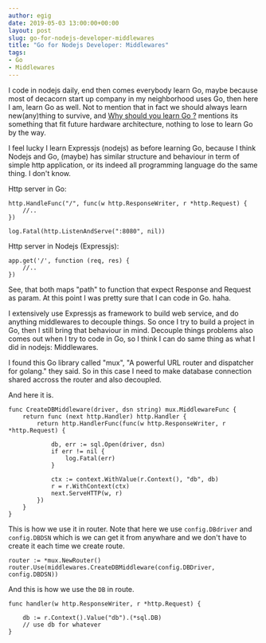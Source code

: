 ```yaml
---
author: egig
date: 2019-05-03 13:00:00+00:00
layout: post
slug: go-for-nodejs-developer-middlewares
title: "Go for Nodejs Developer: Middlewares"
tags:
- Go
- Middlewares
---
```


I code in nodejs daily, end then comes everybody learn Go, maybe because most of decacorn start up company in my neighborhood uses Go, then here I am, learn Go as well. Not to mention that in fact we should always learn new(any)thing to survive, and [Why should you learn Go ?](https://medium.com/@kevalpatel2106/why-should-you-learn-go-f607681fad65) mentions its something that fit future hardware architecture, nothing to lose to learn Go by the way.<!-- more -->

I feel lucky I learn Expressjs (nodejs) as before learning Go, because  I think Nodejs and Go, (maybe) has similar structure and behaviour in term of simple http application, or its indeed all programming language do the same thing. I don't know.

Http server in Go:

```
http.HandleFunc("/", func(w http.ResponseWriter, r *http.Request) {
	//..
})

log.Fatal(http.ListenAndServe(":8080", nil))
```

Http server in Nodejs (Expressjs):

```
app.get('/', function (req, res) {
	//..
})
```

See, that both maps "path" to function that expect Response and Request as param. At this point I was pretty sure that I can code in Go. haha.


I extensively use Expressjs as framework to build web service, and do anything middlewares to decouple things. So once I try to build a project in Go, then I still bring that behaviour in mind. Decouple things problems also comes out when I try to code in Go, so I think I can do same thing as what I did in nodejs: Middlewares.

I found this Go library called "mux", "A powerful URL router and dispatcher for golang." they said. So in this case I need to make database connection shared accross the router and also decoupled.

And here it is.

```
func CreateDBMiddleware(driver, dsn string) mux.MiddlewareFunc {
	return func (next http.Handler) http.Handler {
		return http.HandlerFunc(func(w http.ResponseWriter, r *http.Request) {

			db, err := sql.Open(driver, dsn)
			if err != nil {
				log.Fatal(err)
			}

			ctx := context.WithValue(r.Context(), "db", db)
			r = r.WithContext(ctx)
			next.ServeHTTP(w, r)
		})
	}
}
```


This is how we use it in router. Note that here we use `config.DBdriver` and `config.DBDSN` which is we can get it from anywhare and we don't have to create it each time we create route.
```
router := *mux.NewRouter()
router.Use(middlewares.CreateDBMiddleware(config.DBDriver, config.DBDSN))
```

And this is how we use the `DB` in route.

```
func handler(w http.ResponseWriter, r *http.Request) {

	db := r.Context().Value("db").(*sql.DB)
	// use db for whatever
}
```
